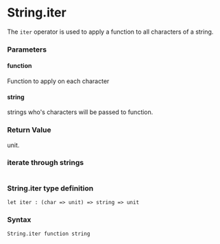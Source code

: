 # String.iter

The `iter` operator is used to apply a function to all characters of a string.

### Parameters

#### function
Function to apply on each character

#### string
strings who's characters will be passed to function.

### Return Value
unit.

### iterate through strings
```

```

### String.iter type definition
```
let iter : (char => unit) => string => unit
```

### Syntax
```
String.iter function string
```
